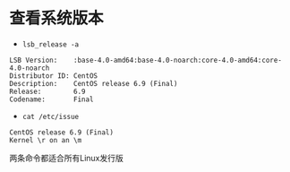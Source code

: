 # 查看系统版本

- `lsb_release -a`

```
LSB Version:    :base-4.0-amd64:base-4.0-noarch:core-4.0-amd64:core-4.0-noarch
Distributor ID: CentOS
Description:    CentOS release 6.9 (Final)
Release:        6.9
Codename:       Final
```

- `cat /etc/issue`

```
CentOS release 6.9 (Final)
Kernel \r on an \m
```

两条命令都适合所有Linux发行版